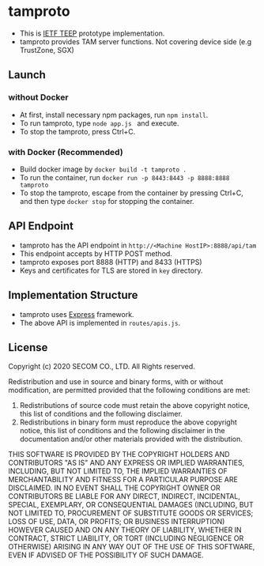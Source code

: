 # tamproto
- This is [IETF TEEP](https://github.com/ietf-teep) prototype implementation.
- tamproto provides TAM server functions. Not covering device side (e.g TrustZone, SGX)

## Launch
### without Docker
+ At first, install necessary npm packages, run ``npm install``.
+ To run tamproto, type ``node app.js `` and execute.
+ To stop the tamproto, press Ctrl+C.
### with Docker (Recommended)
+ Build docker image by ``docker build -t tamproto .``
+ To run the container, run ``docker run -p 8443:8443 -p 8888:8888 tamproto``
+ To stop the tamproto, escape from the container by pressing Ctrl+C, and then type ``docker stop`` for stopping the container.

## API Endpoint
- tamproto has the API endpoint in ``http://<Machine HostIP>:8888/api/tam``
- This endpoint accepts by HTTP POST method.
- tamproto exposes port 8888 (HTTP) and 8433 (HTTPS)
- Keys and certificates for TLS are stored in ``key`` directory.

## Implementation Structure
- tamproto uses [Express](https://expressjs.com/) framework.
- The above API is implemented in ``routes/apis.js``.

## License

Copyright (c) 2020 SECOM CO., LTD. All Rights reserved.

Redistribution and use in source and binary forms, with or without
modification, are permitted provided that the following conditions are met: 

1. Redistributions of source code must retain the above copyright notice,
   this list of conditions and the following disclaimer. 
2. Redistributions in binary form must reproduce the above copyright notice,
   this list of conditions and the following disclaimer in the documentation
   and/or other materials provided with the distribution. 

THIS SOFTWARE IS PROVIDED BY THE COPYRIGHT HOLDERS AND CONTRIBUTORS "AS IS" AND
ANY EXPRESS OR IMPLIED WARRANTIES, INCLUDING, BUT NOT LIMITED TO, THE IMPLIED
WARRANTIES OF MERCHANTABILITY AND FITNESS FOR A PARTICULAR PURPOSE ARE
DISCLAIMED. IN NO EVENT SHALL THE COPYRIGHT OWNER OR CONTRIBUTORS BE LIABLE FOR
ANY DIRECT, INDIRECT, INCIDENTAL, SPECIAL, EXEMPLARY, OR CONSEQUENTIAL DAMAGES
(INCLUDING, BUT NOT LIMITED TO, PROCUREMENT OF SUBSTITUTE GOODS OR SERVICES;
LOSS OF USE, DATA, OR PROFITS; OR BUSINESS INTERRUPTION) HOWEVER CAUSED AND
ON ANY THEORY OF LIABILITY, WHETHER IN CONTRACT, STRICT LIABILITY, OR TORT
(INCLUDING NEGLIGENCE OR OTHERWISE) ARISING IN ANY WAY OUT OF THE USE OF THIS
SOFTWARE, EVEN IF ADVISED OF THE POSSIBILITY OF SUCH DAMAGE.
